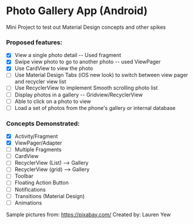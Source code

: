 # **Photo Gallery App (Android)**
Mini Project to test out Material Design concepts and other spikes

### **Proposed features**:
- [x] View a single photo detail -- Used fragment
- [x] Swipe view photo to go to another photo -- used ViewPager
- [x] Use CardView to view the photo
- [ ] Use Material Design Tabs (iOS new look) to switch between view pager and recycler view list
- [ ] Use RecyclerView to implement Smooth scrolling photo list
- [ ] Display photos in a gallery -- Gridview/RecyclerView
- [ ] Able to click on a photo to view
- [ ] Load a set of photos from the phone's gallery or internal database

### **Concepts Demonstrated**:
- [x] Activity/Fragment
- [x] ViewPager/Adapter
- [ ] Multiple Fragments
- [ ] CardView
- [ ] RecyclerView (List) --> Gallery
- [ ] RecyclerView (grid) --> Gallery
- [ ] Toolbar
- [ ] Floating Action Button
- [ ] Notifications
- [ ] Transitions (Material Design)
- [ ] Animations

Sample pictures from: https://pixabay.com/
Created by: Lauren Yew
